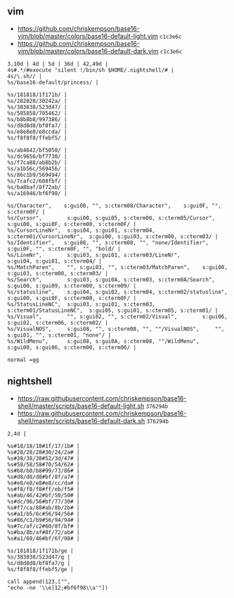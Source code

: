 ## vim

- <https://github.com/chriskempson/base16-vim/blob/master/colors/base16-default-light.vim> `c1c3e6c`
- <https://github.com/chriskempson/base16-vim/blob/master/colors/base16-default-dark.vim> `c1c3e6c`

```
3,10d | 4d | 5d | 36d | 42,49d |
4s#.*/#execute "silent !/bin/sh $HOME/.nightshell/# |
4s/\.sh// |
%s/base16-default/princess/ |

%s/181818/1f171b/ |
%s/282828/30242a/ |
%s/383838/523d47/ |
%s/585858/705462/ |
%s/b8b8b8/997386/ |
%s/d8d8d8/bf8fa7/ |
%s/e8e8e8/e8ccda/ |
%s/f8f8f8/ffebf5/ |

%s/ab4642/bf5050/ |
%s/dc9656/bf7730/ |
%s/f7ca88/ab8b2b/ |
%s/a1b56c/569456/ |
%s/86c1b9/569494/ |
%s/7cafc2/608fbf/ |
%s/ba8baf/8f72ab/ |
%s/a16946/bf6f98/ |

%s/Character",    s:gui08, "", s:cterm08/Character",    s:gui0F, "", s:cterm0F/ |
%s/Cursor",        s:gui00, s:gui05, s:cterm00, s:cterm05/Cursor",        s:gui00, s:gui0F, s:cterm00, s:cterm0F/ |
%s/CursorLineNr",  s:gui04, s:gui01, s:cterm04, s:cterm01/CursorLineNr",  s:gui00, s:gui03, s:cterm00, s:cterm03/ |
%s/Identifier",   s:gui08, "", s:cterm08, "", "none/Identifier",   s:gui0F, "", s:cterm0F, "", "bold/ |
%s/LineNr",        s:gui03, s:gui01, s:cterm03/LineNr",        s:gui04, s:gui01, s:cterm04/ |
%s/MatchParen",    "", s:gui03, "", s:cterm03/MatchParen",    s:gui00, s:gui03, s:cterm00, s:cterm03/ |
%s/Search",        s:gui03, s:gui0A, s:cterm03, s:cterm0A/Search",        s:gui00, s:gui09, s:cterm00, s:cterm09/ |
%s/statusline",    s:gui04, s:gui02, s:cterm04, s:cterm02/statusline",    s:gui00, s:gui0F, s:cterm00, s:cterm0F/ |
%s/StatusLineNC",  s:gui03, s:gui01, s:cterm03, s:cterm01/StatusLineNC",  s:gui05, s:gui01, s:cterm05, s:cterm01/ |
%s/Visual",        "", s:gui02, "", s:cterm02/Visual",        s:gui06, s:gui02, s:cterm06, s:cterm02/ |
%s/VisualNOS",     s:gui08, "", s:cterm08, "", ""/VisualNOS",     "", s:gui01, "", s:cterm01, "none"/ |
%s/WildMenu",      s:gui08, s:gui0A, s:cterm08, ""/WildMenu",      s:gui00, s:gui06, s:cterm00, s:cterm06/ |

normal =gg
```

## nightshell

- <https://raw.githubusercontent.com/chriskempson/base16-shell/master/scripts/base16-default-light.sh> `376294b`
- <https://raw.githubusercontent.com/chriskempson/base16-shell/master/scripts/base16-default-dark.sh> `376294b`

```
2,4d |

%s#18/18/18#1f/17/1b# |
%s#28/28/28#30/24/2a# |
%s#38/38/38#52/3d/47# |
%s#58/58/58#70/54/62# |
%s#b8/b8/b8#99/73/86# |
%s#d8/d8/d8#bf/8f/a7# |
%s#e8/e8/e8#e8/cc/da# |
%s#f8/f8/f8#ff/eb/f5# |
%s#ab/46/42#bf/50/50# |
%s#dc/96/56#bf/77/30# |
%s#f7/ca/88#ab/8b/2b# |
%s#a1/b5/6c#56/94/56# |
%s#86/c1/b9#56/94/94# |
%s#7c/af/c2#60/8f/bf# |
%s#ba/8b/af#8f/72/ab# |
%s#a1/69/46#bf/6f/98# |

%s/181818/1f171b/ge |
%s/383838/523d47/g |
%s/d8d8d8/bf8fa7/g |
%s/f8f8f8/ffebf5/ge |

call append(123,["",
"echo -ne '\\e]12;#bf6f98\\a'"])
```
